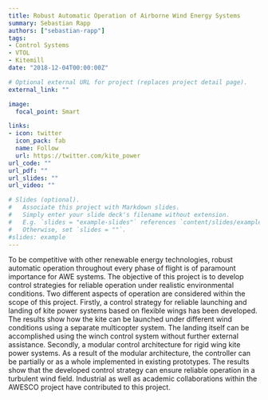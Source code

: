 ```yaml
---
title: Robust Automatic Operation of Airborne Wind Energy Systems
summary: Sebastian Rapp
authors: ["sebastian-rapp"]
tags:
- Control Systems
- VTOL
- Kitemill
date: "2018-12-04T00:00:00Z"

# Optional external URL for project (replaces project detail page).
external_link: ""

image:
  focal_point: Smart

links:
- icon: twitter
  icon_pack: fab
  name: Follow
  url: https://twitter.com/kite_power
url_code: ""
url_pdf: ""
url_slides: ""
url_video: ""

# Slides (optional).
#   Associate this project with Markdown slides.
#   Simply enter your slide deck's filename without extension.
#   E.g. `slides = "example-slides"` references `content/slides/example-slides.md`.
#   Otherwise, set `slides = ""`.
#slides: example
---
```


To be competitive with other renewable energy technologies, robust automatic operation throughout every phase of flight is of paramount importance for AWE systems. The objective of this project is to develop control strategies for reliable operation under realistic environmental conditions. Two different aspects of operation are considered within the scope of this project. Firstly, a control strategy for reliable launching and landing of kite power systems based on flexible wings has been developed. The results show how the kite can be launched under different wind conditions using a separate multicopter system. The landing itself can be accomplished using the winch control system without further external assistance. Secondly, a modular control architecture for rigid wing kite power systems. As a result of the modular architecture, the controller can be partially or as a whole implemented in existing prototypes. The results show that the developed control strategy can ensure reliable operation in a turbulent wind field. Industrial as well as academic collaborations within the AWESCO project have contributed to this project.
